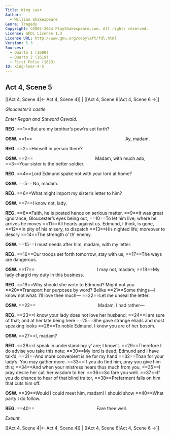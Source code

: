 ```yaml
---
Title: King Lear
Author: 
  - William Shakespeare
Genre: Tragedy
Copyright: ©2005-2024 PlayShakespeare.com. All rights reserved.
License: GFDL License 1.3
License URL: http://www.gnu.org/copyleft/fdl.html
Version: 5.3
Sources:
  - Quarto 1 (1608)
  - Quarto 2 (1619)
  - First Folio (1623)
ID: king-lear-4-5
---
```


## Act 4, Scene 5
[[Act 4, Scene 4|← Act 4, Scene 4]] | [[Act 4, Scene 6|Act 4, Scene 6 →]]

*Gloucester’s castle.*

*Enter Regan and Steward Oswald.*

**REG.**
==1==But are my brother’s pow’rs set forth?

**OSW.**
==1==                     Ay, madam.

**REG.**
==2==Himself in person there?

**OSW.**
==2==              Madam, with much ado;
==3==Your sister is the better soldier.

**REG.**
==4==Lord Edmund spake not with your lord at home?

**OSW.**
==5==No, madam.

**REG.**
==6==What might import my sister’s letter to him?

**OSW.**
==7==I know not, lady.

**REG.**
==8==Faith, he is posted hence on serious matter.
==9==It was great ignorance, Gloucester’s eyes being out,
==10==To let him live; where he arrives he moves
==11==All hearts against us. Edmund, I think, is gone,
==12==In pity of his misery, to dispatch
==13==His nighted life; moreover to descry
==14==The strength o’ th’ enemy.

**OSW.**
==15==I must needs after him, madam, with my letter.

**REG.**
==16==Our troops set forth tomorrow, stay with us;
==17==The ways are dangerous.

**OSW.**
==17==              I may not, madam;
==18==My lady charg’d my duty in this business.

**REG.**
==19==Why should she write to Edmund? Might not you
==20==Transport her purposes by word? Belike
==21==Some things—I know not what. I’ll love thee much⁠—
==22==Let me unseal the letter.

**OSW.**
==22==              Madam, I had rather⁠—

**REG.**
==23==I know your lady does not love her husband,
==24==I am sure of that; and at her late being here
==25==She gave strange eliads and most speaking looks
==26==To noble Edmund. I know you are of her bosom.

**OSW.**
==27==I, madam?

**REG.**
==28==I speak in understanding: y’ are; I know’t.
==29==Therefore I do advise you take this note:
==30==My lord is dead; Edmund and I have talk’d,
==31==And more convenient is he for my hand
==32==Than for your lady’s. You may gather more.
==33==If you do find him, pray you give him this;
==34==And when your mistress hears thus much from you,
==35==I pray desire her call her wisdom to her.
==36==So fare you well.
==37==If you do chance to hear of that blind traitor,
==38==Preferment falls on him that cuts him off.

**OSW.**
==39==Would I could meet him, madam! I should show
==40==What party I do follow.

**REG.**
==40==              Fare thee well.

*Exeunt.*

[[Act 4, Scene 4|← Act 4, Scene 4]] | [[Act 4, Scene 6|Act 4, Scene 6 →]]